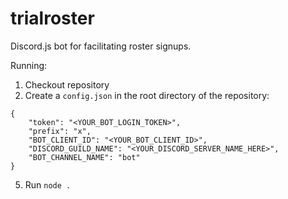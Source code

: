 # trialroster

Discord.js bot for facilitating roster signups.

Running:
1. Checkout repository
2. Create a `config.json` in the root directory of the repository: 
```
{
    "token": "<YOUR_BOT_LOGIN_TOKEN>",
    "prefix": "x",
    "BOT_CLIENT_ID": "<YOUR_BOT_CLIENT_ID>",
    "DISCORD_GUILD_NAME": "<YOUR_DISCORD_SERVER_NAME_HERE>",
    "BOT_CHANNEL_NAME": "bot"
}
```
5. Run `node .`